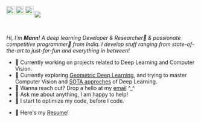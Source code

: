 <a href="https://twitter.com/punsbymann">
  <img align="left" alt="Mann Patel's | Twitter" width="22px" src="https://raw.githubusercontent.com/peterthehan/peterthehan/master/assets/twitter.svg" />
</a>
<a href="https://www.linkedin.com/in/manncodes/">
  <img align="left" alt="Mann's LinkedIN" width="22px" src="https://raw.githubusercontent.com/peterthehan/peterthehan/master/assets/linkedin.svg" />
</a>
<a href="https://open.spotify.com/user/djh04wljbi0d2jzr1de8hs5o8?si=MAEG3HjvTZmM1JL4Hjotww&utm_source=copy-link&dl_branch=1">
  <img align="left" alt="Mann's Spotify" width="22px" src="https://raw.githubusercontent.com/peterthehan/peterthehan/master/assets/spotify.svg" />
</a>

![](https://visitor-badge.glitch.me/badge?page_id=manncodes.manncodes)

<br />

*Hi, I'm **Mann**! A deep learning Developer & Researcher🚀 & passionate competitive programmer:zombie: from India. I develop stuff ranging from state-of-the-art to just-for-fun and everything in between!*

- 🔭 Currently working on projects related to Deep Learning and Computer Vision.
- 🌱 Currently exploring [Geometric Deep Learning](https://geometricdeeplearning.com/), and trying to master Computer Vision and [SOTA approches](https://paperswithcode.com/sota) of Deep Learning.
- 💼 Wanna reach out? Drop a hello at my [email](mailto:manncodes@gmail.com) ^_^
- 💬 Ask me about anything, I am happy to help!
- 😬 I start to optimize my code, before I code.
<!-- - 📝 Here's my [Resume](https://drive.google.com/file/d/1yUiJBVEXieC7vlCGZNr11Mt3UVaEBfyv/view?usp=sharing)! -->
- 📝 Here's my [Resume](https://drive.google.com/file/d/1TokcG06rDPUNItJIMq5Vr0706xGzDhNJ/view?usp=sharing)! 






